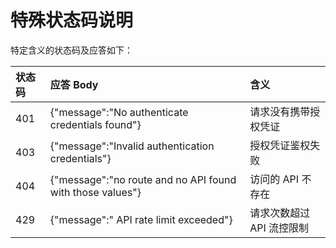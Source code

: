 # 特殊状态码说明

特定含义的状态码及应答如下：

状态码|应答 Body | 含义
:------|:---------|:-----
401    | {"message":"No authenticate credentials found"}  | 请求没有携带授权凭证
403    | {"message":"Invalid authentication credentials"}  | 授权凭证鉴权失败
404    | {"message":"no route and no  API  found with those values"} | 访问的 API 不存在
429    | {"message":" API  rate limit exceeded"} | 请求次数超过 API 流控限制

